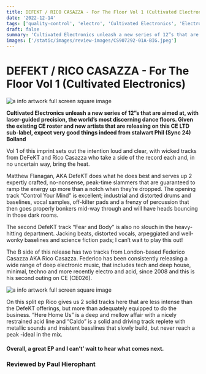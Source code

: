 ```yaml
---
title: DEFEKT / RICO CASAZZA - For The Floor Vol 1 (Cultivated Electronics)
date: '2022-12-14'
tags: ['quality-control', 'electro', 'Cultivated Electronics', 'Electronica']
draft: false
summary: 'Cultivated Electronics unleash a new series of 12”s that are aimed at, with laser-guided precision, the world’s most discerning dance floors.'
images: ['/static/images/review-images/CS907292-01A-BIG.jpeg']
---
```


# DEFEKT / RICO CASAZZA - For The Floor Vol 1 (Cultivated Electronics)

<div className="my-1 px-2 phone: w-full desktop: overflow-hidden xl:my-1 xl:px-2 xl:w-1/2">
  <Image
    alt="a info artwork full screen square image"
    src="/static/images/review-images/CS907292-01A-BIG.jpeg"
    width={700}
    height={700}
   />
</div>

**Cultivated Electronics unleash a new series of 12”s that are aimed at, with laser-guided precision, the world’s most discerning dance floors. Given the existing CE roster and new artists that are releasing on this CE LTD sub-label, expect very good things indeed from stalwart Phil (Sync 24) Bolland**

Vol 1 of this imprint sets out the intention loud and clear, with wicked tracks from DeFeKT and Rico Casazza who take a side of the record each and, in no uncertain way, bring the heat.

Matthew Flanagan, AKA DefeKT does what he does best and serves up 2 expertly crafted, no-nonsense, peak-time slammers that are guaranteed to ramp the energy up more than a notch when they’re dropped. The opening track “Control Your Mind” is excellent; industrial and distorted drums and baselines, vocal samples, off-kilter pads and a frenzy of percussion that then goes properly bonkers mid-way through and will have heads bouncing in those dark rooms.

The second DefeKT track “Fear and Body” is also no slouch in the heavy-hitting department. Jacking beats, distorted vocals, arpeggiated and well-wonky baselines and science fiction pads; I can’t wait to play this out!

The B side of this release has two tracks from London-based Federico Casazza AKA Rico Casazza. Federico has been consistently releasing a wide range of deep electronic music, that includes tech and deep house, minimal, techno and more recently electro and acid, since 2008 and this is his second outing on CE (CE026).

 <div className="my-1 px-2 phone: w-full desktop: overflow-hidden xl:my-1 xl:px-2 xl:w-1/2">
  <Image
    alt="a info artwork full screen square image"
    src="/static/images/review-images/avatars-000026207553-hh74nl-t500x500.jpeg"
    width={700}
    height={700}
   />
</div>

On this split ep Rico gives us 2 solid tracks here that are less intense than the DefeKT offerings, but more than adequately equipped to do the business. “Here Home Us” is a deep and mellow affair with a nicely restrained acid line and “Caldo” is a solid and driving track replete with metallic sounds and insistent basslines that slowly build, but never reach a peak -ideal in the mix.

#### Overall, a great EP and I can’t’ wait to hear what comes next.

### Reviewed by Paul Hierophant
